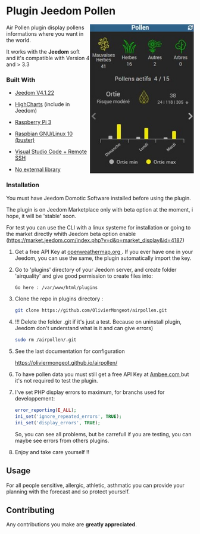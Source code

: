 # Plugin Jeedom Pollen

<img align="right" height="400" src="https://github.com/OlivierMongeot/airpollen/blob/Master/docs/photos/pollen_mo.JPG">Air Pollen plugin display pollens informations where you want in the world.  

It works with the **Jeedom** soft and it's compatible with Version 4 and > 3.3

### Built With

* [Jeedom V4.1.22](https://jeedom.com)

* [HighCharts](https://highcharts.com)  (include in Jeedom)

* [Raspberry Pi 3](https://www.raspberrypi.org)

* [Raspbian GNU/Linux 10 (buster)](https://www.raspberrypi.org/software)

* [Visual Studio Code + Remote SSH](https://code.visualstudio.com/)

* [No external library]()

### Installation

You must have Jeedom Domotic Software installed before using the plugin. 

The plugin is on Jeedom Marketplace only with beta option at the moment, i hope, it will be 'stable' soon.

For test you can use the CLI with a linux systeme for installation or going to the market directly whith Jeedom beta option enable (https://market.jeedom.com/index.php?v=d&p=market_display&id=4187)

1. Get a free API Key at [ openweathermap.org ](https://openweathermap.org/). If you ever have one in your Jeedom, you can use the same, the plugin automatically import the key.


2. Go to 'plugins' directory of your Jeedom server, and create folder 'airquality' and give good permission to create files into:
    ```sh
    Go here : /var/www/html/plugins
    ```

3.  Clone the repo in plugins directory :
    ```sh
    git clone https://github.com/OlivierMongeot/airpollen.git
    ```

4. !!! Delete the folder .git if it's just a test. Because on uninstall plugin, Jeedom don't understand what is it and can give errors)
    ```sh
    sudo rm /airpollen/.git
    ```

5. See the last documentation for configuration

    https://oliviermongeot.github.io/airpollen/

6. To have pollen data you must still get a free API Key at [ Ambee.com ](https://www.getambee.com/) but it's not required to test the plugin.

7. I've set PHP display errors to maximum, for branchs used for developpement: 
    ```php
    error_reporting(E_ALL);
    ini_set('ignore_repeated_errors', TRUE);
    ini_set('display_errors', TRUE);
    ```
    So, you can see all problems, but be carrefull if you are testing, you can maybe see errors from others plugins. 

8. Enjoy and take care yourself !! 


## Usage

For all people sensitive, allergic, athletic, asthmatic you can provide your planning with the forecast and so protect yourself.

## Contributing

Any contributions you make are **greatly appreciated**.

